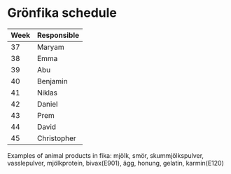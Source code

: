 # Grönfika schedule

| Week   | Responsible   |
| ------ | ------------- |
| 37     | Maryam        |
| 38     | Emma          |
| 39     | Abu           |
| 40     | Benjamin      |
| 41     | Niklas        |
| 42     | Daniel        |
| 43     | Prem          |
| 44     | David         |
| 45     | Christopher   |

Examples of animal products in fika:
mjölk, smör, skummjölkspulver, vasslepulver, mjölkprotein, bivax(E901), ägg, honung, gelatin, karmin(E120)

